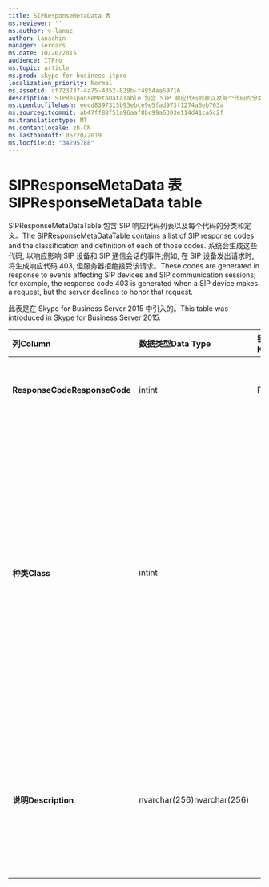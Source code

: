 ```yaml
---
title: SIPResponseMetaData 表
ms.reviewer: ''
ms.author: v-lanac
author: lanachin
manager: serdars
ms.date: 10/20/2015
audience: ITPro
ms.topic: article
ms.prod: skype-for-business-itpro
localization_priority: Normal
ms.assetid: cf723737-4a75-4352-829b-f4954aa59716
description: SIPResponseMetaDataTable 包含 SIP 响应代码列表以及每个代码的分类和定义。 系统会生成这些代码, 以响应影响 SIP 设备和 SIP 通信会话的事件;例如, 在 SIP 设备发出请求时, 将生成响应代码 403, 但服务器拒绝接受该请求。
ms.openlocfilehash: eecd8397315b93ebce9e5fad973f1274a6eb763a
ms.sourcegitcommit: ab47ff88f51a96aaf8bc99a6303e114d41ca5c2f
ms.translationtype: MT
ms.contentlocale: zh-CN
ms.lasthandoff: 05/20/2019
ms.locfileid: "34295788"
---
```

# <a name="sipresponsemetadata-table"></a><span data-ttu-id="1605b-104">SIPResponseMetaData 表</span><span class="sxs-lookup"><span data-stu-id="1605b-104">SIPResponseMetaData table</span></span>
 
<span data-ttu-id="1605b-105">SIPResponseMetaDataTable 包含 SIP 响应代码列表以及每个代码的分类和定义。</span><span class="sxs-lookup"><span data-stu-id="1605b-105">The SIPResponseMetaDataTable contains a list of SIP response codes and the classification and definition of each of those codes.</span></span> <span data-ttu-id="1605b-106">系统会生成这些代码, 以响应影响 SIP 设备和 SIP 通信会话的事件;例如, 在 SIP 设备发出请求时, 将生成响应代码 403, 但服务器拒绝接受该请求。</span><span class="sxs-lookup"><span data-stu-id="1605b-106">These codes are generated in response to events affecting SIP devices and SIP communication sessions; for example, the response code 403 is generated when a SIP device makes a request, but the server declines to honor that request.</span></span>
  
<span data-ttu-id="1605b-107">此表是在 Skype for Business Server 2015 中引入的。</span><span class="sxs-lookup"><span data-stu-id="1605b-107">This table was introduced in Skype for Business Server 2015.</span></span>
  
|<span data-ttu-id="1605b-108">**列**</span><span class="sxs-lookup"><span data-stu-id="1605b-108">**Column**</span></span>|<span data-ttu-id="1605b-109">**数据类型**</span><span class="sxs-lookup"><span data-stu-id="1605b-109">**Data Type**</span></span>|<span data-ttu-id="1605b-110">**键/索引**</span><span class="sxs-lookup"><span data-stu-id="1605b-110">**Key/Index**</span></span>|<span data-ttu-id="1605b-111">**详细信息**</span><span class="sxs-lookup"><span data-stu-id="1605b-111">**Details**</span></span>|
|:-----|:-----|:-----|:-----|
|<span data-ttu-id="1605b-112">**ResponseCode**</span><span class="sxs-lookup"><span data-stu-id="1605b-112">**ResponseCode**</span></span> <br/> |<span data-ttu-id="1605b-113">int</span><span class="sxs-lookup"><span data-stu-id="1605b-113">int</span></span>  <br/> |<span data-ttu-id="1605b-114">Primary</span><span class="sxs-lookup"><span data-stu-id="1605b-114">Primary</span></span>  <br/> |<span data-ttu-id="1605b-115">表示 SIP 响应代码的数值。</span><span class="sxs-lookup"><span data-stu-id="1605b-115">Numeric value that represents the SIP response code.</span></span>  <br/> |
|<span data-ttu-id="1605b-116">**种类**</span><span class="sxs-lookup"><span data-stu-id="1605b-116">**Class**</span></span> <br/> |<span data-ttu-id="1605b-117">int</span><span class="sxs-lookup"><span data-stu-id="1605b-117">int</span></span>  <br/> || <span data-ttu-id="1605b-118">响应代码的常规分类。</span><span class="sxs-lookup"><span data-stu-id="1605b-118">General classification for the response code.</span></span> <span data-ttu-id="1605b-119">分类包括:</span><span class="sxs-lookup"><span data-stu-id="1605b-119">Classifications include:</span></span> <br/>  <span data-ttu-id="1605b-120">1-信息答复</span><span class="sxs-lookup"><span data-stu-id="1605b-120">1 - Informational Responses</span></span> <br/>  <span data-ttu-id="1605b-121">2-成功的答复</span><span class="sxs-lookup"><span data-stu-id="1605b-121">2 - Successful Responses</span></span> <br/>  <span data-ttu-id="1605b-122">3-重定向答复</span><span class="sxs-lookup"><span data-stu-id="1605b-122">3 - Redirection Responses</span></span> <br/>  <span data-ttu-id="1605b-123">4-客户端故障响应</span><span class="sxs-lookup"><span data-stu-id="1605b-123">4 - Client Failure Responses</span></span> <br/>  <span data-ttu-id="1605b-124">5--服务器故障响应</span><span class="sxs-lookup"><span data-stu-id="1605b-124">5 -- Server Failure Responses</span></span> <br/>  <span data-ttu-id="1605b-125">6-全球故障响应</span><span class="sxs-lookup"><span data-stu-id="1605b-125">6 - Global Failure Response</span></span> <br/> |
|<span data-ttu-id="1605b-126">**说明**</span><span class="sxs-lookup"><span data-stu-id="1605b-126">**Description**</span></span> <br/> |<span data-ttu-id="1605b-127">nvarchar(256)</span><span class="sxs-lookup"><span data-stu-id="1605b-127">nvarchar(256)</span></span>  <br/> ||<span data-ttu-id="1605b-128">SIP 响应代码的说明。</span><span class="sxs-lookup"><span data-stu-id="1605b-128">Description of the SIP response code.</span></span> <span data-ttu-id="1605b-129">例如, 响应代码181具有以下说明:</span><span class="sxs-lookup"><span data-stu-id="1605b-129">For example, response code 181 has the following description:</span></span>  <br/> <span data-ttu-id="1605b-130">正在转发呼叫</span><span class="sxs-lookup"><span data-stu-id="1605b-130">Call Is Being Forwarded</span></span>  <br/> |
   


